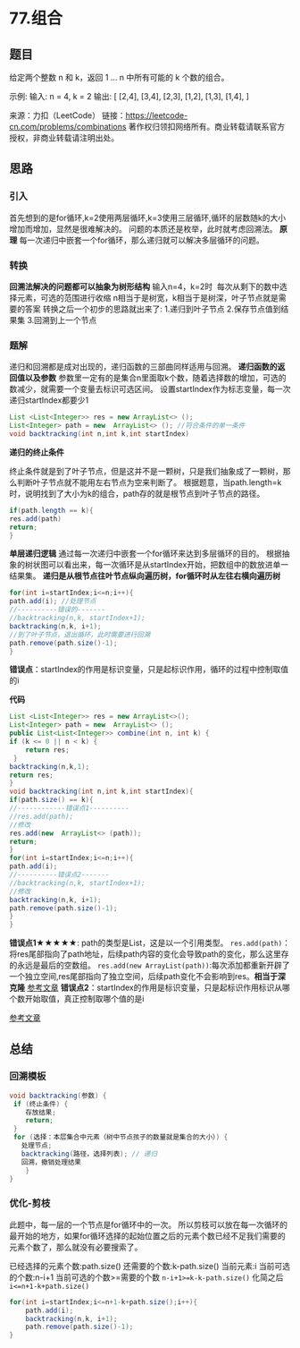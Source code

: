 # 77.组合
## 题目
给定两个整数 n 和 k，返回 1 ... n 中所有可能的 k 个数的组合。

示例:
输入: n = 4, k = 2
输出:
[
  [2,4],
  [3,4],
  [2,3],
  [1,2],
  [1,3],
  [1,4],
]

来源：力扣（LeetCode）
链接：https://leetcode-cn.com/problems/combinations
著作权归领扣网络所有。商业转载请联系官方授权，非商业转载请注明出处。

## 思路
### 引入
首先想到的是for循环,k=2使用两层循环,k=3使用三层循环,循环的层数随k的大小增加而增加，显然是很难解决的。
问题的本质还是枚举，此时就考虑回溯法。
**原理**
每一次递归中嵌套一个for循环，那么递归就可以解决多层循环的问题。

### 转换
**回溯法解决的问题都可以抽象为树形结构**
输入n=4，k=2时
<img src="https://img2020.cnblogs.com/blog/1345685/202104/1345685-20210414213112569-2117379920.png" alt="" loading="lazy" />
每次从剩下的数中选择元素，可选的范围进行收缩
n相当于是树宽，k相当于是树深，叶子节点就是需要的答案
转换之后一个初步的思路就出来了:
1.递归到叶子节点
2.保存节点值到结果集
3.回溯到上一个节点

### 题解
递归和回溯都是成对出现的，递归函数的三部曲同样适用与回溯。
**递归函数的返回值以及参数**
参数里一定有的是集合n里面取k个数，随着选择数的增加，可选的数减少，就需要一个变量去标识可选区间。
设置startIndex作为标志变量，每一次递归startIndex都要少1

```java
List <List<Integer>> res = new ArrayList<> ();
List<Integer> path = new  ArrayList<> (); //符合条件的单一条件
void backtracking(int n,int k,int startIndex)
```

**递归的终止条件**

终止条件就是到了叶子节点，但是这并不是一颗树，只是我们抽象成了一颗树，那么判断叶子节点就不能用左右节点为空来判断了。
根据题意，当path.length=k时，说明找到了大小为k的组合，path存的就是根节点到叶子节点的路径。

```java
if(path.length == k){
res.add(path)
return;
}
```

**单层递归逻辑**
通过每一次递归中嵌套一个for循环来达到多层循环的目的。</div>
根据抽象的树状图可以看出来，每一次循环是从startIndex开始，把数组中的数放进单一结果集。
**递归是从根节点往叶节点纵向遍历树，for循环时从左往右横向遍历树**

```java
for(int i=startIndex;i<=n;i++){
path.add(i); //处理节点
//----------错误的-------
//backtracking(n,k, startIndex+1);
backtracking(n,k, i+1);
//到了叶子节点，退出循环，此时需要进行回溯
path.remove(path.size()-1);
}
```

**错误点**：startIndex的作用是标识变量，只是起标识作用，循环的过程中控制取值的i

**代码**
```java
List <List<Integer>> res = new ArrayList<>();
List<Integer> path = new  ArrayList<> ();
public List<List<Integer>> combine(int n, int k) {
if (k <= 0 || n < k) {
    return res;
 }
backtracking(n,k,1);
return res;
}
void backtracking(int n,int k,int startIndex){
if(path.size() == k){
//------------错误点1----------
//res.add(path);
//修改
res.add(new  ArrayList<> (path));
return;
}
for(int i=startIndex;i<=n;i++){
path.add(i); 
//----------错误点2-------
//backtracking(n,k, startIndex+1);
//修改
backtracking(n,k, i+1);
path.remove(path.size()-1);
}
}
```

**错误点1★★★★★**: path的类型是List<Integer>，这是以一个引用类型。
`res.add(path)`：将res尾部指向了path地址，后续path内容的变化会导致path的变化，那么这里存的永远是最后的空数组。
`res.add(new ArrayList(path))`:每次添加都重新开辟了一个独立空间,res尾部指向了独立空间，后续path变化不会影响到res。**相当于深克隆**
[参考文章](https://www.it610.com/article/1298012720301416448.htm)
**错误点2**：startIndex的作用是标识变量，只是起标识作用标识从哪个数开始取值，真正控制取哪个值的是i

[参考文章](https://mp.weixin.qq.com/s?__biz=MzUxNjY5NTYxNA==&mid=2247485237&idx=1&sn=1bae4c3d0d3965af44878093a5a49f58&scene=21#wechat_redirect)

## 总结
### 回溯模板

```java
void backtracking(参数) {
 if (终止条件) {
    存放结果;
    return;
 }
 for (选择：本层集合中元素（树中节点孩子的数量就是集合的大小）) {
   处理节点;
   backtracking(路径，选择列表); // 递归
   回溯，撤销处理结果
    }
}
```

### 优化-剪枝

此题中，每一层的一个节点是for循环中的一次。
所以剪枝可以放在每一次循环的最开始的地方，如果for循环选择的起始位置之后的元素个数已经不足我们需要的元素个数了，那么就没有必要搜索了。

已经选择的元素个数:path.size()
还需要的个数:k-path.size()
当前元素:i
当前可选的个数:n-i+1
当前可选的个数>=需要的个数
`n-i+1>=k-k-path.size()` 化简之后`i<=n+1-k+path.size()`

```java
for(int i=startIndex;i<=n+1-k+path.size();i++){
    path.add(i); 
    backtracking(n,k, i+1);
    path.remove(path.size()-1);
}
```